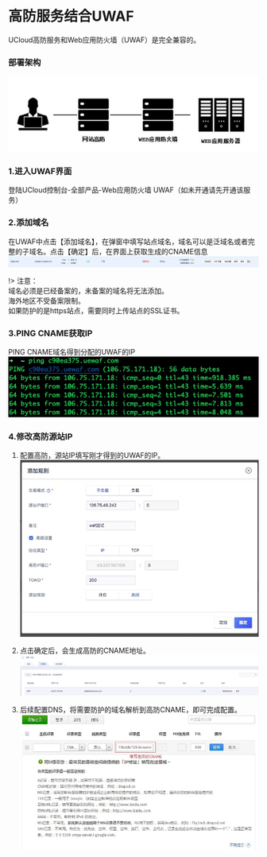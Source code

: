 # 高防服务结合UWAF
UCloud高防服务和Web应用防火墙（UWAF）是完全兼容的。

### 部署架构
![](/images/15971345207074.jpg)

### 1.进入UWAF界面
登陆UCloud控制台-全部产品-Web应用防火墙 UWAF（如未开通请先开通该服务）

### 2.添加域名
在UWAF中点击【添加域名】，在弹窗中填写站点域名，域名可以是泛域名或者完整的子域名。点击【确定】后，在界面上获取生成的CNAME信息
![](/images/15971346067433.jpg)

!> 注意：  
域名必须是已经备案的，未备案的域名将无法添加。  
海外地区不受备案限制。  
如果防护的是https站点，需要同时上传站点的SSL证书。

### 3.PING CNAME获取IP
PING CNAME域名得到分配的UWAF的IP
![](/images/15971346815387.jpg)

### 4.修改高防源站IP
1. 配置高防，源站IP填写刚才得到的UWAF的IP。
   ![](/images/15971346999782.jpg)

2. 点击确定后，会生成高防的CNAME地址。
   ![](/images/15971347103794.jpg)

3. 后续配置DNS，将需要防护的域名解析到高防CNAME，即可完成配置。
   ![](/images/15971347236600.jpg)
